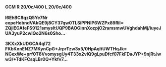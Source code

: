 #### GCM R 20/0c/400 L 20/0c/400
**l6EhBC8qzQ5Ye7Nr**<br/>**eepeHebndVAkQE9j8CY37qw0TLSiPPNIP6WZPx89RiI=**<br/>**ZQjlEGAfeFS9121smysltUQP9BAOGinnXozpjO2ramsmwUVghdahMj/iuyeJUA3yuP2cwlQo2N6s0Sho...**<br/><br/>
**3KXxXkUDGCA4qI72**<br/>**FKbKnnENZ7MKynCpG+JrprTzw3x5/0HpAqltUWTHqJk=**<br/>**NGexWe+prf0T8VvomysgUy4T33x2vIQ9gLpuDfcf07FkFDaJYP+9njRtJww3/+TdKFCsqLBr0Q+Ykfv7...**